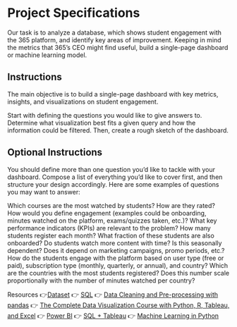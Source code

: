 # Project Specifications


Our task is to analyze a database, which shows student engagement with the 365 platform, and identify key areas of improvement. Keeping in mind the metrics that 365’s CEO might find useful, build a single-page dashboard or machine learning model. 

## Instructions

The main objective is to build a single-page dashboard with key metrics, insights, and visualizations on student engagement.

Start with defining the questions you would like to give answers to. Determine what visualization best fits a given query and how the information could be filtered. Then, create a rough sketch of the dashboard.


## Optional Instructions

You should define more than one question you’d like to tackle with your dashboard. Compose a list of everything you’d like to cover first, and then structure your design accordingly. Here are some examples of questions you may want to answer:

Which courses are the most watched by students? How are they rated?
How would you define engagement (examples could be onboarding, minutes watched on the platform, exams/quizzes taken, etc.)?
What key performance indicators (KPIs) are relevant to the problem?
How many students register each month? What fraction of these students are also onboarded?
Do students watch more content with time? Is this seasonally dependent? Does it depend on marketing campaigns, promo periods, etc.?
How do the students engage with the platform based on user type (free or paid), subscription type (monthly, quarterly, or annual), and country?
Which are the countries with the most students registered? Does this number scale proportionally with the number of minutes watched per country?

Resources 
        👉[Dataset](https://www.dropbox.com/s/7g5zgocllutcb1x/365_learning_challenge.zip?dl=0)
        👉 [SQL](https://learn.365datascience.com/courses/preview/sql/)
        👉 [Data Cleaning and Pre-processing with pandas](https://learn.365datascience.com/courses/preview/data-cleaning-preprocessing-pandas/)
        👉 [The Complete Data Visualization Course with Python, R, Tableau, and Excel](https://learn.365datascience.com/courses/preview/data-visualization/)
        👉 [Power BI](https://learn.365datascience.com/courses/preview/introduction-to-power-bi/)
        👉 [SQL + Tableau](https://learn.365datascience.com/courses/preview/sql-tableau/)
        👉 [Machine Learning in Python](https://learn.365datascience.com/courses/preview/machine-learning-in-python/)

